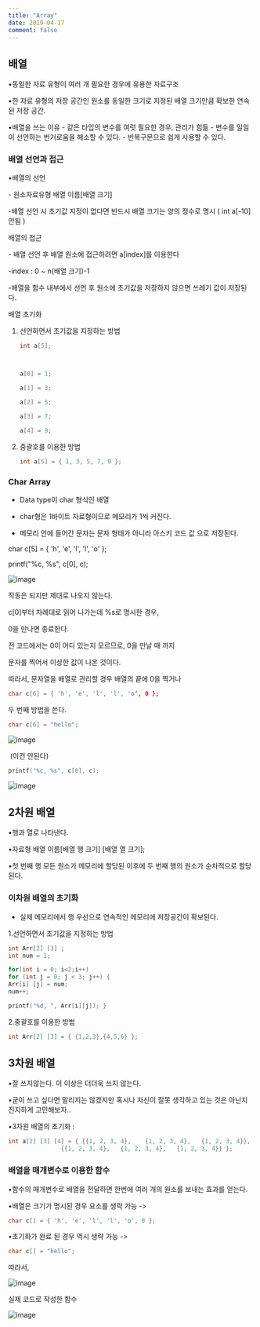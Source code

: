 ```yaml
---
title: "Array"
date: 2019-04-17
comment: false
---
```


 

## 배열

•동일한 자료 유형이 여러 개 필요한 경우에 유용한 자료구조

•한 자료 유형의 저장 공간인 원소를 동일한 크기로 지정된 배열 크기만큼 확보한 연속된 저장 공간.



•배열을 쓰는 이유
 \- 같은 타입의 변수를 여럿 필요한 경우, 관리가 힘듦
 \- 변수를 일일이 선언하는 번거로움을 해소할 수 있다.
 \- 반복구문으로 쉽게 사용할 수 있다.

### 배열 선언과 접근

•배열의 선언

\- 원소자료유형 배열 이름[배열 크기]

-배열 선언 시 초기값 지정이 없다면 반드시 배열 크기는 양의 정수로 명시 ( int a[-10] 안됨 )



배열의 접근

\- 배열 선언 후 배열 원소에 접근하려면 a[index]를 이용한다

-index : 0 ~ n(배열 크기)-1

-배열을 함수 내부에서 선언 후 원소에 초기값을 저장하지 않으면 쓰레기 값이 저장된다.



배열 초기화

1. 선언하면서 초기값을 지정하는 방법

   ```c
   int a[5];
   
   
   
   a[0] = 1;
   
   a[1] = 3;
   
   a[2] = 5;
   
   a[3] = 7;
   
   a[4] = 9;
   ```

   

2. 중괄호를 이용한 방법

   ```c
   int a[5] = { 1, 3, 5, 7, 9 };
   ```

   



### Char Array

- Data type이 char 형식인 배열

- char형은 1바이트 자료형이므로 메모리가 1씩 커진다.

- 메모리 안에 들어간 문자는 문자 형태가 아니라  아스키 코드 값 으로 저장된다.

char c[5] = { 'h', 'e', 'l', 'l', 'o' };

printf("%c, %s", c[0], c);

![image](https://user-images.githubusercontent.com/26815767/56269733-4c1f7d00-612f-11e9-9608-2ad8514a5a03.png)

작동은 되지만 제대로 나오지 않는다.



c[0]부터 차례대로 읽어 나가는데 %s로 명시한 경우,

0을 만나면 종료한다.

전 코드에서는 0이 어디 있는지 모르므로, 0을 만날 때 까지

문자를 찍어서 이상한 값이 나온 것이다.

따라서, 문자열을 배열로 관리할 경우 배열의 끝에 0을 찍거나

```c
char c[6] = { 'h', 'e', 'l', 'l', 'o‘, 0 };
```

두 번째 방법을 쓴다.

```c
char c[6] = "hello";
```





![image](https://user-images.githubusercontent.com/26815767/56269795-75d8a400-612f-11e9-8679-4f0eb8ffce95.png)

​									(이건 안된다)

```c
printf("%c, %s", c[0], c);
```

![image](https://user-images.githubusercontent.com/26815767/56269792-740ee080-612f-11e9-87b7-bc0521e0497a.png)

## 2차원 배열

•행과 열로 나타낸다.

•자료형 배열 이름[배열 행 크기] [배열 열 크기];

•첫 번째 행 모든 원소가 메모리에 할당된 이후에 두 번째 행의 원소가 순차적으로 할당된다.



### 이차원 배열의 초기화

- 실제 메모리에서 행 우선으로 연속적인 메모리에 저장공간이 확보된다.

1.선언하면서 초기값을 지정하는 방법

```c
int Arr[2] [3] ;
int num = 1;

for(int i = 0; i<2;i++)
for (int j = 0; j < 3; j++) {
Arr[i] [j] = num;
num++;

printf("%d, ", Arr[i][j]); }
```

2.중괄호를 이용한 방법

```c
int Arr[2] [3] = { {1,2,3},{4,5,6} };
```



## 3차원 배열

•잘 쓰지않는다. 이 이상은 더더욱 쓰지 않는다.

•굳이 쓰고 싶다면 말리지는 않겠지만 혹시나 자신이 잘못 생각하고 있는 것은 아닌지 진지하게 고민해보자..

•3차원 배열의 초기화 : 

```c
int a[2] [3] [4] = { {{1, 2, 3, 4},    {1, 2, 3, 4},   {1, 2, 3, 4}}, 
			   {{1, 2, 3, 4},   {1, 2, 3, 4},   {1, 2, 3, 4}} };


```



### 배열을 매개변수로 이용한 함수

•함수의 매개변수로 배열을 전달하면 한번에 여러 개의 원소를 보내는 효과를 얻는다.

•배열은 크기가 명시된 경우 요소를 생략 가능 -> 

```c
char c[] = { 'h', 'e', 'l', 'l', 'o', 0 };
```

•초기화가 완료 된 경우 역시 생략 가능 -> 

```c
char c[] = "hello"; 
```

따라서, 

![image](https://user-images.githubusercontent.com/26815767/56270009-1d55d680-6130-11e9-98c7-37155e94854b.png)

실제 코드로 작성한 함수

![image](https://user-images.githubusercontent.com/26815767/56270046-32326a00-6130-11e9-8aac-a5785c0322be.png)



